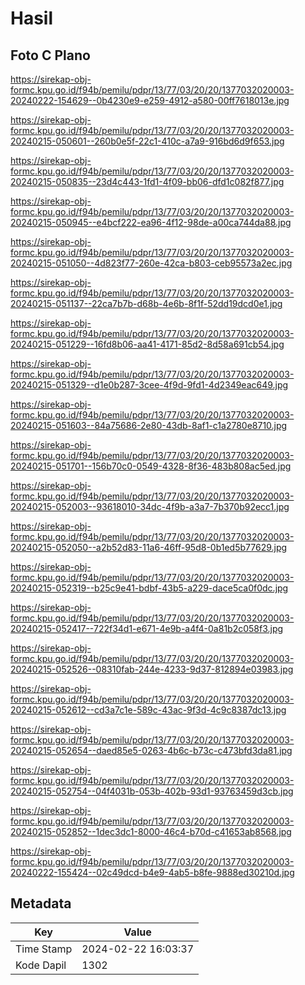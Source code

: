 # Hasil

## Foto C Plano

https://sirekap-obj-formc.kpu.go.id/f94b/pemilu/pdpr/13/77/03/20/20/1377032020003-20240222-154629--0b4230e9-e259-4912-a580-00ff7618013e.jpg

https://sirekap-obj-formc.kpu.go.id/f94b/pemilu/pdpr/13/77/03/20/20/1377032020003-20240215-050601--260b0e5f-22c1-410c-a7a9-916bd6d9f653.jpg

https://sirekap-obj-formc.kpu.go.id/f94b/pemilu/pdpr/13/77/03/20/20/1377032020003-20240215-050835--23d4c443-1fd1-4f09-bb06-dfd1c082f877.jpg

https://sirekap-obj-formc.kpu.go.id/f94b/pemilu/pdpr/13/77/03/20/20/1377032020003-20240215-050945--e4bcf222-ea96-4f12-98de-a00ca744da88.jpg

https://sirekap-obj-formc.kpu.go.id/f94b/pemilu/pdpr/13/77/03/20/20/1377032020003-20240215-051050--4d823f77-260e-42ca-b803-ceb95573a2ec.jpg

https://sirekap-obj-formc.kpu.go.id/f94b/pemilu/pdpr/13/77/03/20/20/1377032020003-20240215-051137--22ca7b7b-d68b-4e6b-8f1f-52dd19dcd0e1.jpg

https://sirekap-obj-formc.kpu.go.id/f94b/pemilu/pdpr/13/77/03/20/20/1377032020003-20240215-051229--16fd8b06-aa41-4171-85d2-8d58a691cb54.jpg

https://sirekap-obj-formc.kpu.go.id/f94b/pemilu/pdpr/13/77/03/20/20/1377032020003-20240215-051329--d1e0b287-3cee-4f9d-9fd1-4d2349eac649.jpg

https://sirekap-obj-formc.kpu.go.id/f94b/pemilu/pdpr/13/77/03/20/20/1377032020003-20240215-051603--84a75686-2e80-43db-8af1-c1a2780e8710.jpg

https://sirekap-obj-formc.kpu.go.id/f94b/pemilu/pdpr/13/77/03/20/20/1377032020003-20240215-051701--156b70c0-0549-4328-8f36-483b808ac5ed.jpg

https://sirekap-obj-formc.kpu.go.id/f94b/pemilu/pdpr/13/77/03/20/20/1377032020003-20240215-052003--93618010-34dc-4f9b-a3a7-7b370b92ecc1.jpg

https://sirekap-obj-formc.kpu.go.id/f94b/pemilu/pdpr/13/77/03/20/20/1377032020003-20240215-052050--a2b52d83-11a6-46ff-95d8-0b1ed5b77629.jpg

https://sirekap-obj-formc.kpu.go.id/f94b/pemilu/pdpr/13/77/03/20/20/1377032020003-20240215-052319--b25c9e41-bdbf-43b5-a229-dace5ca0f0dc.jpg

https://sirekap-obj-formc.kpu.go.id/f94b/pemilu/pdpr/13/77/03/20/20/1377032020003-20240215-052417--722f34d1-e671-4e9b-a4f4-0a81b2c058f3.jpg

https://sirekap-obj-formc.kpu.go.id/f94b/pemilu/pdpr/13/77/03/20/20/1377032020003-20240215-052526--08310fab-244e-4233-9d37-812894e03983.jpg

https://sirekap-obj-formc.kpu.go.id/f94b/pemilu/pdpr/13/77/03/20/20/1377032020003-20240215-052612--cd3a7c1e-589c-43ac-9f3d-4c9c8387dc13.jpg

https://sirekap-obj-formc.kpu.go.id/f94b/pemilu/pdpr/13/77/03/20/20/1377032020003-20240215-052654--daed85e5-0263-4b6c-b73c-c473bfd3da81.jpg

https://sirekap-obj-formc.kpu.go.id/f94b/pemilu/pdpr/13/77/03/20/20/1377032020003-20240215-052754--04f4031b-053b-402b-93d1-93763459d3cb.jpg

https://sirekap-obj-formc.kpu.go.id/f94b/pemilu/pdpr/13/77/03/20/20/1377032020003-20240215-052852--1dec3dc1-8000-46c4-b70d-c41653ab8568.jpg

https://sirekap-obj-formc.kpu.go.id/f94b/pemilu/pdpr/13/77/03/20/20/1377032020003-20240222-155424--02c49dcd-b4e9-4ab5-b8fe-9888ed30210d.jpg


## Metadata

| Key        | Value               |
| ---------- | ------------------- |
| Time Stamp | 2024-02-22 16:03:37 |
| Kode Dapil | 1302                |



